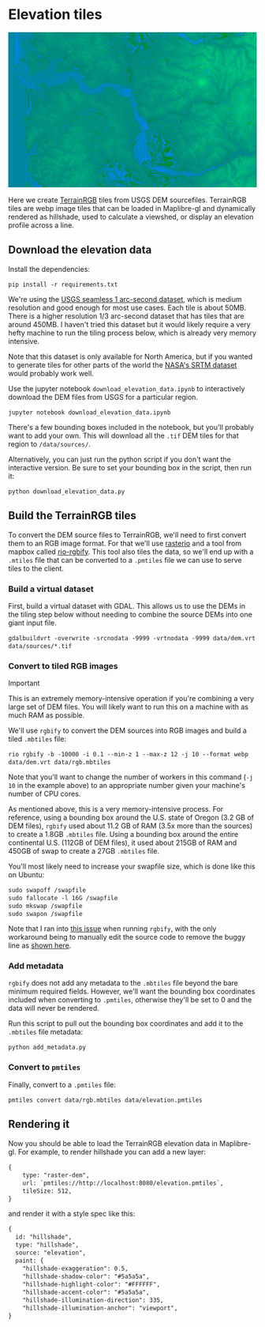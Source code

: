 # Elevation tiles

![Raw terrain RGB tiles](./elevation.png)

Here we create [TerrainRGB](https://docs.mapbox.com/data/tilesets/reference/mapbox-terrain-rgb-v1/) tiles from USGS DEM sourcefiles. TerrainRGB tiles are webp image tiles that can be loaded in Maplibre-gl and dynamically rendered as hillshade, used to calculate a viewshed, or display an elevation profile across a line.

## Download the elevation data

Install the dependencies:

```
pip install -r requirements.txt
```

We're using the [USGS seamless 1 arc-second dataset](https://www.usgs.gov/faqs/what-types-elevation-datasets-are-available-what-formats-do-they-come-and-where-can-i-download), which is medium resolution and good enough for most use cases. Each tile is about 50MB. There is a higher resolution 1/3 arc-second dataset that has tiles that are around 450MB. I haven't tried this dataset but it would likely require a very hefty machine to run the tiling process below, which is already very memory intensive.

Note that this dataset is only available for North America, but if you wanted to generate tiles for other parts of the world the [NASA's SRTM dataset](https://www2.jpl.nasa.gov/srtm/) would probably work well.

Use the jupyter notebook `download_elevation_data.ipynb` to interactively download the DEM files from USGS for a particular region.

```
jupyter notebook download_elevation_data.ipynb
```

There's a few bounding boxes included in the notebook, but you'll probably want to add your own. This will download all the `.tif` DEM tiles for that region to `/data/sources/`.

Alternatively, you can just run the python script if you don't want the interactive version. Be sure to set your bounding box in the script, then run it:

```
python download_elevation_data.py
```

## Build the TerrainRGB tiles

To convert the DEM source files to TerrainRGB, we'll need to first convert them to an RGB image format. For that we'll use [rasterio](https://rasterio.readthedocs.io/en/latest/index.html) and a tool from mapbox called [rio-rgbify](https://github.com/mapbox/rio-rgbify). This tool also tiles the data, so we'll end up with a `.mtiles` file that can be converted to a `.pmtiles` file we can use to serve tiles to the client.

### Build a virtual dataset

First, build a virtual dataset with GDAL. This allows us to use the DEMs in the tiling step below without needing to combine the source DEMs into one giant input file.

```
gdalbuildvrt -overwrite -srcnodata -9999 -vrtnodata -9999 data/dem.vrt data/sources/*.tif
```

### Convert to tiled RGB images

> [!IMPORTANT]
> This is an extremely memory-intensive operation if you're combining a very large set of DEM files. You will likely want to run this on a machine with as much RAM as possible.

We'll use `rgbify` to convert the DEM sources into RGB images and build a tiled `.mbtiles` file:

```
rio rgbify -b -10000 -i 0.1 --min-z 1 --max-z 12 -j 10 --format webp data/dem.vrt data/rgb.mbtiles
```

Note that you'll want to change the number of workers in this command (`-j 10` in the example above) to an appropriate number given your machine's number of CPU cores.

As mentioned above, this is a very memory-intensive process. For reference, using a bounding box around the U.S. state of Oregon (3.2 GB of DEM files), `rgbify` used about 11.2 GB of RAM (3.5x more than the sources) to create a 1.8GB `.mbtiles` file. Using a bounding box around the entire continental U.S. (112GB of DEM files), it used about 215GB of RAM and 450GB of swap to create a 27GB `.mbtiles` file.

You'll most likely need to increase your swapfile size, which is done like this on Ubuntu:

```
sudo swapoff /swapfile
sudo fallocate -l 16G /swapfile
sudo mkswap /swapfile
sudo swapon /swapfile
```

Note that I ran into [this issue](https://github.com/mapbox/rio-rgbify/issues/39) when running `rgbify`, with the only workaround being to manually edit the source code to remove the buggy line as [shown here](https://github.com/acalcutt/rio-rgbify/commit/6db4f8baf4d78e157e02c67b05afae49289f9ef1).

### Add metadata

`rgbify` does not add any metadata to the `.mbtiles` file beyond the bare minimum required fields. However, we'll want the bounding box coordinates included when converting to `.pmtiles`, otherwise they'll be set to 0 and the data will never be rendered.

Run this script to pull out the bounding box coordinates and add it to the `.mbtiles` file metadata:

```
python add_metadata.py
```

### Convert to `pmtiles`

Finally, convert to a `.pmtiles` file:

```
pmtiles convert data/rgb.mbtiles data/elevation.pmtiles
```

## Rendering it

Now you should be able to load the TerrainRGB elevation data in Maplibre-gl. For example, to render hillshade you can add a new layer:

```
{
    type: "raster-dem",
    url: `pmtiles://http://localhost:8080/elevation.pmtiles`,
    tileSize: 512,
}
```

and render it with a style spec like this:

```
{
  id: "hillshade",
  type: "hillshade",
  source: "elevation",
  paint: {
    "hillshade-exaggeration": 0.5,
    "hillshade-shadow-color": "#5a5a5a",
    "hillshade-highlight-color": "#FFFFFF",
    "hillshade-accent-color": "#5a5a5a",
    "hillshade-illumination-direction": 335,
    "hillshade-illumination-anchor": "viewport",
}
```
